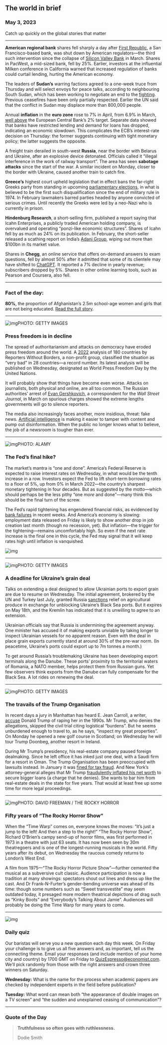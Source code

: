 ## The world in brief

### May 3, 2023

Catch up quickly on the global stories that matter



------



**American** **regional bank** shares fell sharply a day after [First Republic](https://www.economist.com/finance-and-economics/2023/05/01/first-republic-fails-and-is-snapped-up-by-jpmorgan-chase), a San Francisco-based bank, was shut down by American regulators—the third such intervention since the collapse of [Silicon Valley Bank](https://www.economist.com/leaders/2023/03/13/what-really-went-wrong-at-silicon-valley-bank) in March. Shares in PacWest, a mid-sized bank, fell by 25%. Earlier, investors at the influential Milken conference in California warned that increased regulation of banks could curtail lending, hurting the American economy.

The leaders of **Sudan’s** warring factions agreed to a one-week truce from Thursday and will select envoys for peace talks, according to neighbouring South Sudan, which has been working to negotiate an end to the [fighting](https://www.economist.com/middle-east-and-africa/2023/04/27/the-battle-for-khartoum-is-just-the-beginning-of-sudans-nightmare). Previous ceasefires have been only partially respected. Earlier the UN said that the conflict in Sudan may displace more than 800,000 people.

Annual **inflation** in the **euro zone** rose to 7% in April, from 6.9% in March, [well above](https://www.economist.com/finance-and-economics/2023/01/19/could-europe-end-up-with-a-worse-inflation-problem-than-america) the European Central Bank’s 2% target. Separate data showed that banks have restricted lending and demand for loans has dropped, indicating an economic slowdown. This complicates the ECB’s interest-rate decision on Thursday: the former suggests continuing with tight monetary policy; the latter suggests the opposite.

A freight train derailed in south-west **Russia**, near the border with Belarus and Ukraine, after an explosive device detonated. Officials called it “illegal interference in the work of railway transport”. The area has seen **sabotage attacks** since the start of the war. A similar incident on Monday, closer to the border with Ukraine, caused another train to catch fire.

**Greece’s** highest court upheld legislation that in effect bans the far-right Greeks party from standing in upcoming [parliamentary elections](https://www.economist.com/europe/2023/04/19/greece-is-a-european-success-story), in what is believed to be the first such disqualification since the end of military rule in 1974. In February lawmakers barred parties headed by anyone convicted of serious crimes. Until recently the Greeks were led by a neo-Nazi who is currently in prison.

**Hindenburg Research**, a short-selling firm, published a report saying that Icahn Enterprises, a publicly traded American holding company, is overvalued and operating “ponzi-like economic structures”. Shares of Icahn fell by as much as 24% on its publication. In February, the short-seller released a scathing report on India’s [Adani Group](https://www.economist.com/briefing/2023/02/09/why-adani-groups-troubles-will-reverberate-across-india), wiping out more than $100bn in its market value.

Shares in **Chegg**, an online service that offers on-demand answers to exam questions, fell by almost 50% after it admitted that some of its clientele may have shifted to [ChatGPT](https://www.economist.com/graphic-detail/2023/04/14/chatgpt-could-replace-telemarketers-teachers-and-traders). It reported a 7% decline in yearly revenue; subscribers dropped by 5%. Shares in other online learning tools, such as Pearson and Coursera, also fell.



------



### Fact of the day: 

**80%**, the proportion of Afghanistan’s 2.5m school-age women and girls that are not being educated. [Read the full story](https://www.economist.com/asia/2023/05/01/life-under-the-rule-of-the-taliban-20).



------



![img](https://niceboy.online/insight/public/Espresso/PHOTOS/20230506_dap305.jpg)PHOTO: GETTY IMAGES

### Press freedom is in decline

The spread of authoritarianism and attacks on democracy have eroded press freedom around the world. A [2022](https://www.economist.com/interactive/briefing/2022/05/03/press-freedom) analysis of 180 countries by Reporters Without Borders, a non-profit group, classified the situation as “very bad” in 28 countries—a record number. Its latest analysis will be published on Wednesday, designated as World Press Freedom Day by the United Nations.

It will probably show that things have become even worse. Attacks on journalists, both physical and online, are all too common. The Russian authorities’ arrest of [Evan Gershkovich](https://www.economist.com/europe/2023/04/05/calls-for-russia-to-free-evan-gershkovich-fall-on-deaf-ears), a correspondent for the *Wall Street Journal*, in March on spurious charges showed the extreme lengths governments will go to silence reporters.

The media also increasingly faces another, more insidious, threat: fake news. [Artificial intelligence](https://www.economist.com/essay/2023/04/20/how-ai-could-change-computing-culture-and-the-course-of-history) is making it easier to tamper with content and pump out disinformation. When the public no longer knows what to believe, the job of a newsroom is tougher than ever.



------



![img](https://niceboy.online/insight/public/Espresso/PHOTOS/20230506_dap318.jpg)PHOTO: ALAMY

### The Fed’s final hike?

The market’s mantra is “one and done”. America’s Federal Reserve is expected to raise interest rates on Wednesday, in what would be the tenth increase in a row. Investors expect the Fed to lift short-term borrowing rates to a floor of 5%, up from 0% in March 2022—the country’s sharpest monetary tightening in four decades. But as suggested by the motto—which should perhaps be the less pithy “one *more* and done”—many think this should be the final turn of the screw.

The Fed’s rapid tightening has engendered financial risks, as evidenced by [bank failures](https://www.economist.com/finance-and-economics/2023/05/01/first-republic-fails-and-is-snapped-up-by-jpmorgan-chase) in recent weeks. And America’s economy is slowing: employment data released on Friday is likely to show another drop in job creation last month (though no recession, yet). But inflation—the trigger for the tightening—remains uncomfortably high. So even if the next rate increase is the final one in this cycle, the Fed may signal that it will keep rates high until inflation is vanquished.

![img](https://niceboy.online/insight/public/Espresso/PHOTOS/20230506_DAC024.jpg)



------



![img](https://niceboy.online/insight/public/Espresso/PHOTOS/20230506_dap309.jpg)PHOTO: GETTY IMAGES

### A deadline for Ukraine’s grain deal

Talks on extending a deal designed to allow Ukrainian ports to export grain are due to resume on Wednesday. The initial agreement, brokered by the UN and Turkey last July, granted Russia [sanctions](https://www.economist.com/leaders/2023/02/01/why-the-wests-oil-sanctions-on-russia-are-proving-to-be-underwhelming) relief on agricultural produce in exchange for unblocking Ukraine’s Black Sea ports. But it expires on May 18th, and the Kremlin has indicated that it is unwilling to agree to an extension.

Ukrainian officials say that Russia is undermining the agreement anyway. One minister has accused it of making exports unviable by taking longer to inspect Ukrainian vessels for no apparent reason. Even with the deal in place grain exports currently stand at around 30% of the pre-war norm. (In peacetime, Ukraine’s ports could export up to 7m tonnes a month.)

To get around Russia’s troublemaking Ukraine has been developing export terminals along the Danube. These ports’ proximity to the territorial waters of Romania, a NATO member, helps protect them from Russian guns. Yet few observers think exports from the Danube can fully compensate for the Black Sea. A lot rides on renewing the deal.



------



![img](https://niceboy.online/insight/public/Espresso/PHOTOS/20230506_dap306.jpg)PHOTO: GETTY IMAGES

### The travails of the Trump Organisation

In recent days a jury in Manhattan has heard E. Jean Carroll, a writer, [accuse](https://www.economist.com/united-states/2023/04/25/a-new-york-jury-will-be-asked-if-donald-trump-is-a-rapist) Donald Trump of raping her in the 1990s. Mr Trump, who denies the allegations, skipped the civil trial citing logistical “burdens”. But he seems unburdened enough to travel to, as he says, “inspect my great properties”. On Monday he opened a new golf course in Scotland; on Wednesday he will tour Trump Doonbeg, another resort in Ireland.

During Mr Trump’s presidency, his real-estate company paused foreign dealmaking. Since he left office it has inked just one deal, with a Saudi firm for a resort in Oman. The Trump Organisation has been preoccupied with lawsuits instead. In January it was [fined for tax fraud](https://www.economist.com/united-states/2022/12/07/two-trump-organisation-companies-are-found-guilty-of-tax-fraud). And New York’s attorney-general alleges that Mr Trump [fraudulently inflated his net worth](https://www.economist.com/united-states/2022/09/21/donald-trump-faces-a-sweeping-new-lawsuit) to secure bigger loans (a charge that he denies). She wants to bar him from real-estate deals in the state for five years. That would at least free up some time for more legal proceedings.



------



![img](https://niceboy.online/insight/public/Espresso/PHOTOS/20230506_dap314.jpg)PHOTO: DAVID FREEMAN / THE ROCKY HORROR

### Fifty years of “The Rocky Horror Show”

When the “Time Warp” comes on, everyone knows the moves: “it’s just a jump to the left! And then a step to the right!” “The Rocky Horror Show”, Richard O’Brien’s campy send-up of horror films, was first performed in 1973 in a theatre with just 63 seats. It has now been seen by 30m theatregoers and is one of the longest-running musicals in the world. Fifty years after its debut, on Wednesday the raucous comedy returns to London’s West End.

A film from 1975—“The Rocky Horror Picture Show”—further cemented the musical as a subversive cult classic. Audience participation is now a tradition at many showings: spectators shout out lines and dress up like the cast. And Dr Frank-N-Furter’s gender-bending universe was ahead of its time: though some numbers such as “Sweet transvestite” may seem outdated today, it presaged more modern theatrical depictions of drag such as “Kinky Boots” and “Everybody’s Talking About Jamie”. Audiences will probably be doing the Time Warp for many years to come.



------



![img](https://niceboy.online/insight/public/Espresso/PHOTOS/EspressoQuiz_27.jpeg)

### Daily quiz

Our baristas will serve you a new question each day this week. On Friday your challenge is to give us all five answers and, as important, tell us the connecting theme. Email your responses (and include mention of your home city and country) by 1700 GMT on Friday to [QuizEspresso@economist.com](https://mail.google.com/mail/?view=cm&fs=1&tf=1&to=QuizEspresso@economist.com). We’ll pick randomly from those with the right answers and crown three winners on Saturday.

**Wednesday:** What is the name for the process when academic papers are checked by independent experts in the field before publication?

**Tuesday:** What word can mean both “the appearance of double images on a TV screen” and “the sudden and unexplained ceasing of communication”?



------

### Quote of the Day

> **Truthfulness so often goes with ruthlessness.**
>
> Dodie Smith



